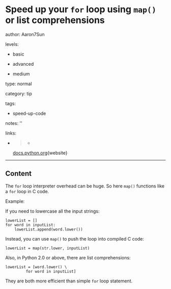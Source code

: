 # Speed up your `for` loop using `map()` or list comprehensions
author: Aaron7Sun

levels:

  - basic

  - advanced

  - medium

type: normal

category: tip

tags:

  - speed-up-code

notes: ''

links:

  - >-
    [docs.python.org](https://docs.python.org/2/library/functions.html#map){website}

---
## Content

The `for` loop interpreter overhead can be huge. So here `map()` functions like a `for` loop in C code.  

Example:

If you need to lowercase all the input strings:

```
lowerList = []
for word in inputList:
    lowerList.append(word.lower())
```
Instead, you can use `map()` to push the loop into compiled C  code:
```
lowerList = map(str.lower, inputList)
```
Also, in Python 2.0 or above, there are list comprehensions:
```
lowerList = [word.lower() \
         for word in inputList]
```
They are both more efficient than simple `for` loop statement.
